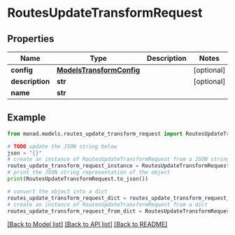 # RoutesUpdateTransformRequest


## Properties

Name | Type | Description | Notes
------------ | ------------- | ------------- | -------------
**config** | [**ModelsTransformConfig**](ModelsTransformConfig.md) |  | [optional] 
**description** | **str** |  | [optional] 
**name** | **str** |  | 

## Example

```python
from monad.models.routes_update_transform_request import RoutesUpdateTransformRequest

# TODO update the JSON string below
json = "{}"
# create an instance of RoutesUpdateTransformRequest from a JSON string
routes_update_transform_request_instance = RoutesUpdateTransformRequest.from_json(json)
# print the JSON string representation of the object
print(RoutesUpdateTransformRequest.to_json())

# convert the object into a dict
routes_update_transform_request_dict = routes_update_transform_request_instance.to_dict()
# create an instance of RoutesUpdateTransformRequest from a dict
routes_update_transform_request_from_dict = RoutesUpdateTransformRequest.from_dict(routes_update_transform_request_dict)
```
[[Back to Model list]](../README.md#documentation-for-models) [[Back to API list]](../README.md#documentation-for-api-endpoints) [[Back to README]](../README.md)


